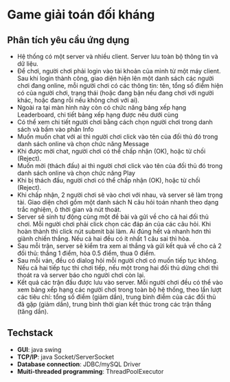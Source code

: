 # Game giải toán đối kháng

## Phân tích yêu cầu ứng dụng
- Hệ thống có một server và nhiều client. Server lưu toàn bộ thông tin và dữ liệu.
- Để chơi, người chơi phải login vào tài khoản của mình từ một máy client. Sau khi login thành công, giao diện hiện lên một danh sách các người chơi đang online, mỗi người chơi có các thông tin: tên, tổng số điểm hiện có của người chơi, trạng thái (hoặc đang bận nếu đang chơi với người khác, hoặc đang rỗi nếu không chơi với ai).
- Ngoài ra tại màn hình này còn có chức năng bảng xếp hạng Leaderboard, chi tiết bảng xếp hạng được nêu dưới cùng
- Có thể xem chi tiết người chơi bằng cách chọn người chơi trong danh sách và bấm vào phần Info
- Muốn muốn chat với ai thì người chơi click vào tên của đối thủ đó trong danh sách online và chọn chức năng Message
- Khi được mời chat, người chơi có thể chấp nhận (OK), hoặc từ chối (Reject).
- Muốn mời (thách đấu) ai thì người chơi click vào tên của đối thủ đó trong danh sách online và chọn chức năng Play
- Khi bị thách đấu, người chơi có thể chấp nhận (OK), hoặc từ chối (Reject).
- Khi chấp nhận, 2 người chơi sẽ vào chơi với nhau, và server sẽ làm trọng tài. Giao diện chơi gồm một danh sách N câu hỏi toán nhanh theo dạng trắc nghiệm, ô thời gian và nút thoát.
- Server sẽ sinh tự động cùng một đề bài và gửi về cho cả hai đối thủ chơi. Mỗi người chơi phải click chọn các đáp án của các câu hỏi. Khi hoàn thành thì click nút submit bài làm. Ai đúng hết và nhanh hơn thì giành chiến thắng. Nếu cả hai đều có ít nhất 1 câu sai thì hòa.
- Sau mỗi trận, server sẽ kiểm tra xem ai thắng và gửi kết quả về cho cả 2 đối thủ: thắng 1 điểm, hòa 0.5 điểm, thua 0 điểm.
- Sau mỗi ván, đều có dialog hỏi mỗi người chơi có muốn tiếp tục không. Nếu cả hai tiếp tục thì chơi tiếp, nếu một trong hai đối thủ dừng chơi thì thoát ra và server báo cho người chơi còn lại.
- Kết quả các trận đấu được lưu vào server. Mỗi người chơi đều có thể vào xem bảng xếp hạng các người chơi trong toàn bộ hệ thống, theo lần lượt các tiêu chí: tổng số điểm (giảm dần), trung bình điểm của các đối thủ đã gặp (giảm dần), trung bình thời gian kết thúc trong các trận thắng (tăng dần).

## Techstack
- **GUI**: java swing
- **TCP/IP**: java Socket/ServerSocket
- **Database connection**: JDBC/mySQL Driver
- **Muiti-threaded programming**: ThreadPoolExecutor
